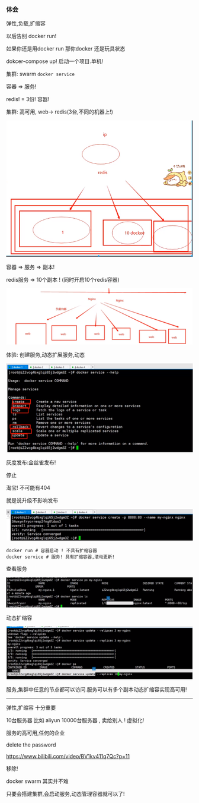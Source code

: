 ### 体会

弹性,负载,扩缩容

以后告别 docker run!

如果你还是用docker run  那你docker 还是玩具状态

dokcer-compose up! 启动一个项目.单机!

集群: swarm `docker service`

容器 => 服务! 

redis! = 3份! 容器!

集群: 高可用, web-> redis(3台,不同的机器上!)



![1597819728670](11_docker_Swarm%E9%9B%86%E7%BE%A4%E5%BC%B9%E6%80%A7%E5%88%9B%E5%BB%BA%E6%9C%8D%E5%8A%A1.assets/1597819728670.png)



容器 => 服务 => 副本!

redis服务 => 10个副本 ! (同时开启10个redis容器)

![1597819852922](11_docker_Swarm%E9%9B%86%E7%BE%A4%E5%BC%B9%E6%80%A7%E5%88%9B%E5%BB%BA%E6%9C%8D%E5%8A%A1.assets/1597819852922.png)

体验: 创建服务,动态扩展服务,动态



![1597819950319](11_docker_Swarm%E9%9B%86%E7%BE%A4%E5%BC%B9%E6%80%A7%E5%88%9B%E5%BB%BA%E6%9C%8D%E5%8A%A1.assets/1597819950319.png)



灰度发布:金丝雀发布!

停止

淘宝! 不可能有404

就是说升级不影响发布

![1597820116318](11_docker_Swarm%E9%9B%86%E7%BE%A4%E5%BC%B9%E6%80%A7%E5%88%9B%E5%BB%BA%E6%9C%8D%E5%8A%A1.assets/1597820116318.png)

```shell
docker run # 容器启动 ! 不具有扩缩容器
docker service # 服务! 具有扩缩容器,滚动更新!
```

查看服务

![1597820201431](11_docker_Swarm%E9%9B%86%E7%BE%A4%E5%BC%B9%E6%80%A7%E5%88%9B%E5%BB%BA%E6%9C%8D%E5%8A%A1.assets/1597820201431.png)

动态扩缩容

![1597820731457](11_docker_Swarm%E9%9B%86%E7%BE%A4%E5%BC%B9%E6%80%A7%E5%88%9B%E5%BB%BA%E6%9C%8D%E5%8A%A1.assets/1597820731457.png)

服务,集群中任意的节点都可以访问.服务可以有多个副本动态扩缩容实现高可用!

---

弹性,扩缩容 十分重要

10台服务器 比如 aliyun 10000台服务器 , 卖给别人 ! 虚拟化! 

服务的高可用,任何的企业

delete the password

 https://www.bilibili.com/video/BV1kv411q7Qc?p=11 

移除!

docker swarm 其实并不难

只要会搭建集群,会启动服务,动态管理容器就可以了!



